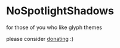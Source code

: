 # NoSpotlightShadows
for those of you who like glyph themes

please consider [donating](https://paypal.me/ethanrdoesmc) :)
